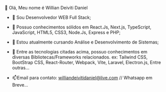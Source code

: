 👋 Olá, Meu nome é Willian Deiviti Daniel

- 👀 Sou Desenvolvedor WEB Full Stack;
- 🌱 Possuo conhecimentos sólidos em React.Js, Next.js, TypeScript, JavaScript, HTML5, CSS3, Node.Js, Express e PHP;
- 💞️ Estou atualmente cursando Análise e Desenvolvimento de Sistemas;
- 💞️ Entre as tecnologias citadas acima, possuo conhecimentos em diversas Bibliotecas/Frameworks relacionados.
  ex: Tailwind CSS, BootStrap CSS, React-Router, Webpack, Vite, Laravel, Electron.js, Entre outras...
  
- 📫Email para contato:  williandeivitidaniel@live.com // Whatsapp em Breve...
  
<!---
WillianDDaniel/WillianDDaniel is a ✨ special ✨ repository because its `README.md` (this file) appears on your GitHub profile.
You can click the Preview link to take a look at your changes.
--->
